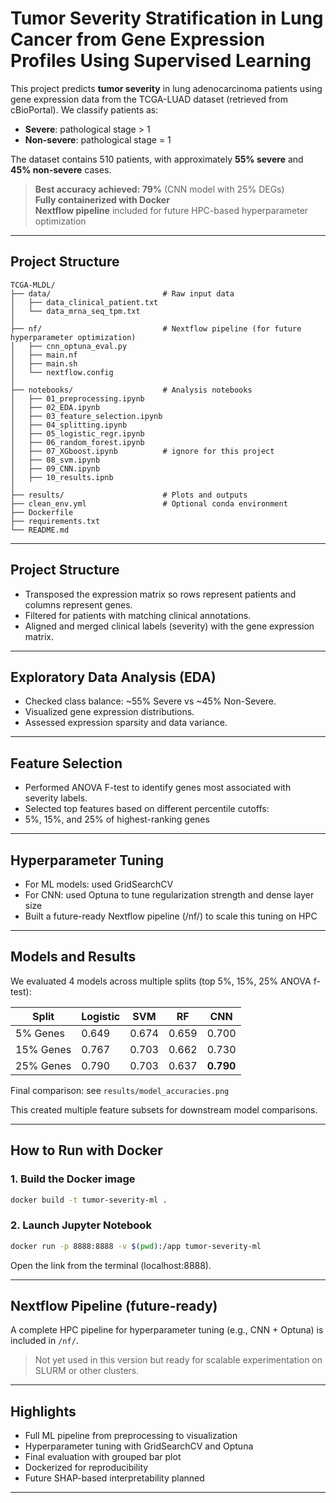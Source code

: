# Tumor Severity Stratification in Lung Cancer from Gene Expression Profiles Using Supervised Learning



This project predicts **tumor severity** in lung adenocarcinoma patients using gene expression data from the TCGA-LUAD dataset (retrieved from cBioPortal). We classify patients as:

- **Severe**: pathological stage > 1  
- **Non-severe**: pathological stage = 1

The dataset contains 510 patients, with approximately **55% severe** and **45% non-severe** cases.

> **Best accuracy achieved: 79%** (CNN model with 25% DEGs)  
> **Fully containerized with Docker**  
> **Nextflow pipeline** included for future HPC-based hyperparameter optimization

---

## Project Structure

```
TCGA-MLDL/
├── data/                         # Raw input data
│   ├── data_clinical_patient.txt
│   └── data_mrna_seq_tpm.txt
│
├── nf/                           # Nextflow pipeline (for future hyperparameter optimization)
│   ├── cnn_optuna_eval.py
│   ├── main.nf
│   ├── main.sh
│   └── nextflow.config
│
├── notebooks/                    # Analysis notebooks
│   ├── 01_preprocessing.ipynb
│   ├── 02_EDA.ipynb
│   ├── 03_feature_selection.ipynb
│   ├── 04_splitting.ipynb
│   ├── 05_logistic_regr.ipynb
│   ├── 06_random_forest.ipynb
│   ├── 07_XGboost.ipynb          # ignore for this project
│   ├── 08_svm.ipynb
│   ├── 09_CNN.ipynb
│   ├── 10_results.ipnb
│
├── results/                      # Plots and outputs
├── clean_env.yml                 # Optional conda environment
├── Dockerfile
├── requirements.txt
└── README.md
```

---
## Project Structure

- Transposed the expression matrix so rows represent patients and columns represent genes.
- Filtered for patients with matching clinical annotations.
- Aligned and merged clinical labels (severity) with the gene expression matrix.

---
## Exploratory Data Analysis (EDA)

- Checked class balance: ~55% Severe vs ~45% Non-Severe.
- Visualized gene expression distributions.
- Assessed expression sparsity and data variance.
---

## Feature Selection

- Performed ANOVA F-test to identify genes most associated with severity labels.
- Selected top features based on different percentile cutoffs:
- 5%, 15%, and 25% of highest-ranking genes

---
## Hyperparameter Tuning

- For ML models: used GridSearchCV
- For CNN: used Optuna to tune regularization strength and dense layer size
- Built a future-ready Nextflow pipeline (/nf/) to scale this tuning on HPC

  
---


## Models and Results

We evaluated 4 models across multiple splits (top 5%, 15%, 25% ANOVA f-test):

| Split     | Logistic | SVM   | RF    | CNN   |
|-----------|----------|-------|-------|--------|
| 5% Genes    | 0.649    | 0.674 | 0.659 | 0.700 |
| 15% Genes   | 0.767    | 0.703 | 0.662 | 0.730 |
| 25% Genes   | 0.790    | 0.703 | 0.637 | **0.790** |

Final comparison: see `results/model_accuracies.png`


This created multiple feature subsets for downstream model comparisons.

---

## How to Run with Docker

### 1. Build the Docker image

```bash
docker build -t tumor-severity-ml .
```

### 2. Launch Jupyter Notebook

```bash
docker run -p 8888:8888 -v $(pwd):/app tumor-severity-ml
```

Open the link from the terminal (localhost:8888).

---

## Nextflow Pipeline (future-ready)

A complete HPC pipeline for hyperparameter tuning (e.g., CNN + Optuna) is included in `/nf/`.

> Not yet used in this version but ready for scalable experimentation on SLURM or other clusters.

---

## Highlights

- Full ML pipeline from preprocessing to visualization
- Hyperparameter tuning with GridSearchCV and Optuna
- Final evaluation with grouped bar plot
- Dockerized for reproducibility
- Future SHAP-based interpretability planned

---

